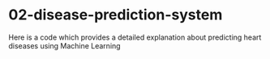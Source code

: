 # 02-disease-prediction-system
Here is a code which provides a detailed explanation about predicting  heart diseases using Machine Learning 
